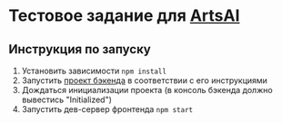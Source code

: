 # Тестовое задание для [ArtsAI](https://artsai.com/)

## Инструкция по запуску

1. Установить зависимости `npm install` 
2. Запустить [проект бэкенда](https://github.com/Piligrimo/artsai-backend) в соответствии с его инструкциями
3. Дождаться инициализации проекта (в консоль бэкенда должно вывестись "Initialized")
3. Запустить дев-сервер фронтенда `npm start` 